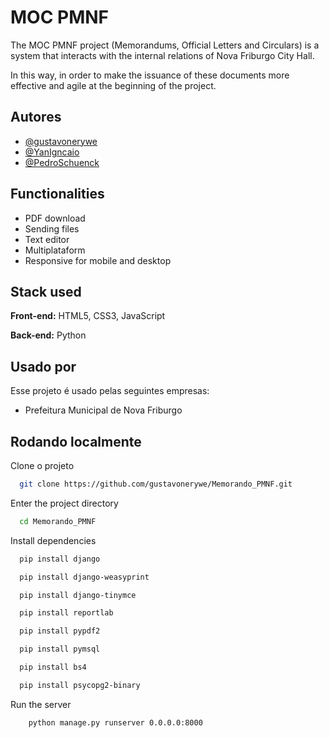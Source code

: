 
# MOC PMNF

The MOC PMNF project (Memorandums, Official Letters and Circulars) is a system that interacts with the internal relations of Nova Friburgo City Hall.

In this way, in order to make the issuance of these documents more effective and agile at the beginning of the project.

## Autores

- [@gustavonerywe](https://www.github.com/gustavonerywe)
- [@YanIgncaio](https://www.github.com/YanIgnacio)
- [@PedroSchuenck](https://www.github.com/PedroSchuenck)


## Functionalities

- PDF download
- Sending files
- Text editor
- Multiplataform
- Responsive for mobile and desktop

## Stack used

**Front-end:** HTML5, CSS3, JavaScript

**Back-end:** Python


## Usado por

Esse projeto é usado pelas seguintes empresas:

- Prefeitura Municipal de Nova Friburgo



## Rodando localmente

Clone o projeto

```bash
  git clone https://github.com/gustavonerywe/Memorando_PMNF.git
```
Enter the project directory

```bash
  cd Memorando_PMNF
```

Install dependencies

```bash
  pip install django
```
```bash
  pip install django-weasyprint
```

```bash
  pip install django-tinymce
```
```bash
  pip install reportlab
```
```bash
  pip install pypdf2
```

```bash
  pip install pymsql
```

```bash
  pip install bs4
```

```bash
  pip install psycopg2-binary
```

Run the server

```bash
    python manage.py runserver 0.0.0.0:8000
```

